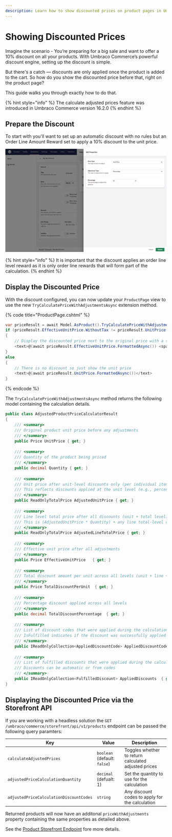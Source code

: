 ```yaml
---
description: Learn how to show discounted prices on product pages in Umbraco Commerce.
---
```


# Showing Discounted Prices

Imagine the scenario - You’re preparing for a big sale and want to offer a 10% discount on all your products. With Umbraco Commerce’s powerful discount engine, setting up the discount is simple.

But there's a catch — discounts are only applied once the product is added to the cart. So how do you show the discounted price before that, right on the product page?

This guide walks you through exactly how to do that.

{% hint style="info" %}
The calculate adjusted prices feature was introduced in Umbraco Commerce version 16.2.0
{% endhint %}

## Prepare the Discount

To start with you'll want to set up an automatic discount with no rules but an Order Line Amount Reward set to apply a 10% discount to the unit price.

![Configure Discount](images/discounted-prices/discount-config.png)

{% hint style="info" %}
It is important that the discount applies an order line level reward as it is only order line rewards that will form part of the calculation.
{% endhint %}

## Display the Discounted Price

With the discount configured, you can now update your `ProductPage` view to use the new `TryCalculatePriceWithAdjustmentsAsync` extension method.

{% code title="ProductPage.cshtml" %}

```csharp
var priceResult = await Model.AsProduct().TryCalculatePriceWithAdjustmentsAsync().ResultOrThrow();
if (priceResult.EffectiveUnitPrice.WithoutTax != priceResult.UnitPrice.WithoutTax)
{
    // Display the discounted price next to the original price with a strike through
    <text>@(await priceResult.EffectiveUnitPrice.FormattedAsync()) <span style="text-decoration: line-through;">@(await priceResult.UnitPrice.FormattedAsync())</span>
}
else
{
    // There is no discount so just show the unit price
    <text>@(await priceResult.UnitPrice.FormattedAsync())</text>
}
```

{% endcode %}

The `TryCalculatePriceWithAdjustmentsAsync` method returns the following model containing the calculation details.

```csharp
public class AdjustedProductPriceCalculatorResult
{
    /// <summary>
    /// Original product unit price before any adjustments
    /// </summary>
    public Price UnitPrice { get; }

    /// <summary>
    /// Quantity of the product being priced
    /// </summary>
    public decimal Quantity { get; }

    /// <summary>
    /// Unit price after unit-level discounts only (per individual item)
    /// This reflects discounts applied at the unit level (e.g., percentage off per item)
    /// </summary>
    public ReadOnlyTotalPrice AdjustedUnitPrice { get; }

    /// <summary>
    /// Line level total price after all discounts (unit + total level)
    /// This is (AdjustedUnitPrice * Quantity) + any line total-level discount adjustments
    /// </summary>
    public ReadOnlyTotalPrice AdjustedLineTotalPrice { get; }

    /// <summary>
    /// Effective unit price after all adjustments
    /// </summary>
    public Price EffectiveUnitPrice   { get; }

    /// <summary>
    /// Total discount amount per unit across all levels (unit + line + order)
    /// </summary>
    public Price TotalDiscountPerUnit  { get; }

    /// <summary>
    /// Percentage discount applied across all levels
    /// </summary>
    public decimal TotalDiscountPercentage  { get; }

    /// <summary>
    /// List of discount codes that were applied during the calculation
    /// IsFulfilled indicates if the discount was successfully applied
    /// </summary>
    public IReadOnlyCollection<AppliedDiscountCode> AppliedDiscountCodes  { get; }

    /// <summary>
    /// List of fulfilled discounts that were applied during the calculation
    /// Discounts can be automatic or from codes
    /// </summary>
    public IReadOnlyCollection<FulfilledDiscount> AppliedDiscounts  { get; }
}
```

## Displaying the Discounted Price via the Storefront API

If you are working with a headless solution the `GET /umbraco/commerce/storefront/api/v1/products` endpoint can be passed the following query paramters:

| Key | Value | Description |
| -- | -- | -- |
| `calculateAdjustedPrices` | `boolean` (default: `false`) | Toggles whether to return calculated adjusted prices |
|  `adjustedPriceCalculationQuantity` | `decimal` (defualt: 1) | Set the quantity to use for the calculation |
| `adjustedPriceCalculationDiscountCodes` | `string` | Any discount codes to apply for the calculation |

Returned products will now have an additonal `priceWithAdjustments` property containing the same properties as detailed above.

See the [Product Storefront Endpoint](../reference/storefront-api/endpoints/product.md) fore more details.